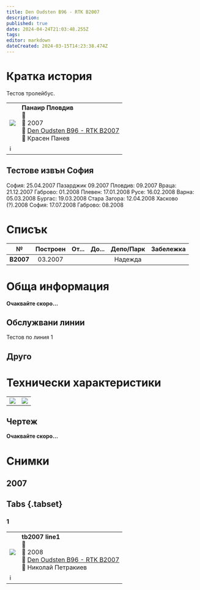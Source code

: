 ```yaml
---
title: Den Oudsten B96 - RTK B2007
description: 
published: true
date: 2024-04-24T21:03:48.255Z
tags: 
editor: markdown
dateCreated: 2024-03-15T14:23:38.474Z
---
```


# Кратка история

Тестов тролейбус.


<!--следващ пост--> 
<div class="table-responsive"><table style="width:100%"><tr>
<td><img src="https://transphoto.org/photo/05/08/55/508551.jpg"></td>
<td><b>Панаир Пловдив</b><br>📌  <br>📆 2007 <br>🚎 <a href="/bg/public-transport/fleet-list/2007-Den-Oudsten-B96-RTK-b2007">Den Oudsten B96 - RTK B2007</a> <br>📸 Красен Панев</td></tr>
  <td colspan=2 >ℹ️ </td></table></div>
  
## Тестове извън София
София: 25.04.2007
Пазарджик 09.2007
Пловдив: 09.2007
Враца: 21.12.2007
Габрово: 01.2008
Плевен: 17.01.2008
Русе: 16.02.2008 
Варна: 05.03.2008 
Бургас: 19.03.2008
Стара Загора: 12.04.2008
Хасково (?).2008
София: 17.07.2008
Габрово: 08.2008


# Списък

|     №    | Построен |  От...  |    До...   | Депо/Парк |       Забележка       |
|:--------:|:--------:|:-------:|:----------:|:---------:|:---------------------:|
| **В2007** |  03.2007 |  |   |  Надежда  | |



# Обща информация

**Oчаквайте скоро…**

## Обслужвани линии

Тестов по линия 1


## Друго

# Технически характеристики

|         |  |
|:--------:|:--------:|
| <img src="http://46.10.181.183:1518/trinmo/literature/technical/rtk-tb/brochure1.png"> | <img src="http://46.10.181.183:1518/trinmo/literature/technical/rtk-tb/brochure2.png"> |

## Чертеж

**Oчаквайте скоро…**

# Снимки

## 2007
## Tabs {.tabset}

### 1
 
<!--следващ пост--> 
<div class="table-responsive"><table style="width:100%"><tr>
<td><img src="http://gtsofia.info/galerypics/Uploaded/CKD/71/00_00_0000/2007_1216632174.jpg"></td>
<td><b>tb2007 line1</b><br>📌  <br>📆 2008 <br>🚎 <a href="/bg/public-transport/fleet-list/2007-Den-Oudsten-B96-RTK-b2007">Den Oudsten B96 - RTK B2007</a> <br>📸 Николай Петракиев</td></tr>
  <td colspan=2 >ℹ️ </td></table></div>
